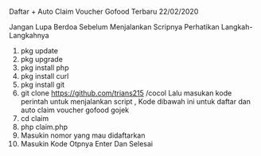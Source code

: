 Daftar + Auto Claim Voucher Gofood Terbaru 22/02/2020


Jangan Lupa Berdoa Sebelum Menjalankan Scripnya
Perhatikan Langkah-Langkahnya

1. pkg update
2. pkg upgrade
3. pkg install php
4. pkg install curl
5. pkg install git
7. git clone https://github.com/trians215
/cocol
Lalu masukan kode perintah untuk menjalankan script , Kode dibawah ini untuk daftar dan auto claim voucher gofood gojek
8. cd claim
9. php claim.php
10. Masukin nomor yang mau didaftarkan
11. Masukin Kode Otpnya
Enter Dan Selesai

